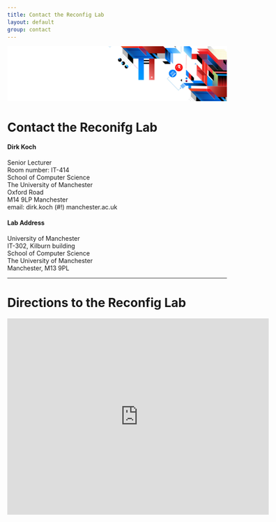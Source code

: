 ```yaml
---
title: Contact the Reconfig Lab
layout: default
group: contact
---
```


<img class="img-responsive center-block" src="/static/img/mem_banner.jpg">

# Contact the Reconifg Lab


<div class="row">

<div class="col-md-4">

  <h4>Dirk Koch</h4>
  Senior Lecturer  <br>
  Room number: IT-414  <br>
  School of Computer Science  <br>
  The University of Manchester <br>
  Oxford Road <br>
  M14 9LP Manchester <br>
  email: dirk.koch (#!) manchester.ac.uk <br>

</div>

<!--</div>-->

<!--<div class="row">-->

<div class="col-md-4">

<h4>Lab Address</h4>
University of Manchester<br>
IT-302, Kilburn building <br>
School of Computer Science<br>
The University of Manchester <br>
Manchester, M13 9PL <br>

</div>

</div>

* * *

# Directions to the Reconfig Lab

<div class="mapouter"><div class="gmap_canvas"><iframe width="600" height="450" id="gmap_canvas" src="https://maps.google.com/maps?q=Kilburn%20Building&t=&z=15&ie=UTF8&iwloc=&output=embed" frameborder="0" scrolling="no" marginheight="0" marginwidth="0"></iframe></div><style>.mapouter{text-align:right;height:450px;width:600px;}.gmap_canvas {overflow:hidden;background:none!important;height:450px;width:600px;}</style></div>
